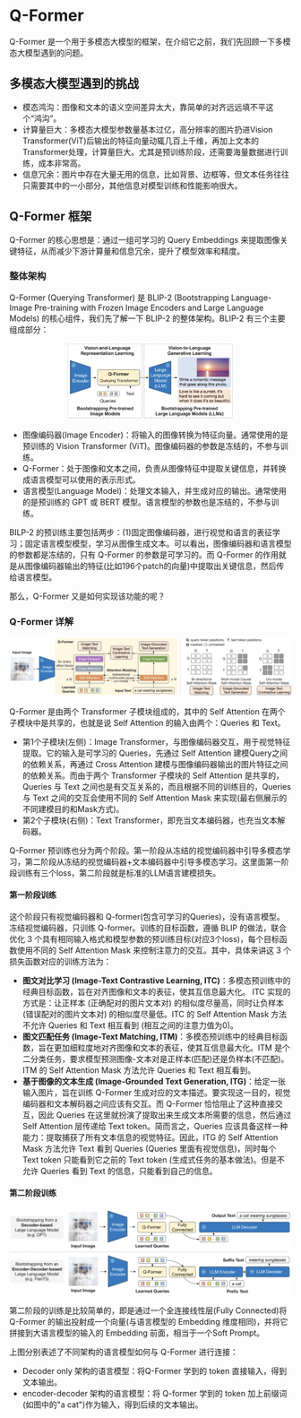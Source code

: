 # Q-Former

Q-Former 是一个用于多模态大模型的框架，在介绍它之前，我们先回顾一下多模态大模型遇到的问题。

## 多模态大模型遇到的挑战

 - 模态鸿沟：图像和文本的语义空间差异太大，靠简单的对齐远远填不平这个“鸿沟”。
 - 计算量巨大：多模态大模型参数量基本过亿，高分辨率的图片扔进Vision Transformer(ViT)后输出的特征向量动辄几百上千维，再加上文本的Transformer处理，计算量巨大。尤其是预训练阶段，还需要海量数据进行训练，成本非常高。
 - 信息冗余：图片中存在大量无用的信息，比如背景、边框等，但文本任务往往只需要其中的一小部分，其他信息对模型训练和性能影响很大。

## Q-Former 框架

Q-Former 的核心思想是：通过一组可学习的 Query Embeddings 来提取图像关键特征，从而减少下游计算量和信息冗余，提升了模型效率和精度。

### 整体架构

Q-Former (Querying Transformer) 是 BLIP-2 (Bootstrapping Language-Image Pre-training with Frozen Image Encoders and Large Language Models) 的核心组件，我们先了解一下 BLIP-2 的整体架构。BLIP-2 有三个主要组成部分：

<div align="center">
<img src="../images/notebook23/image_01.png" alt="image_01.png" width="300">
</div>

 - 图像编码器(Image Encoder)：将输入的图像转换为特征向量。通常使用的是预训练的 Vision Transformer (ViT)。图像编码器的参数是冻结的，不参与训练。
 - Q-Former：处于图像和文本之间，负责从图像特征中提取关键信息，并转换成语言模型可以使用的表示形式。
 - 语言模型(Language Model)：处理文本输入，并生成对应的输出。通常使用的是预训练的 GPT 或 BERT 模型。语言模型的参数也是冻结的，不参与训练。

BILP-2 的预训练主要包括两步：(1)固定图像编码器，进行视觉和语言的表征学习；固定语言模型模型，学习从图像生成文本。可以看出，图像编码器和语言模型的参数都是冻结的，只有 Q-Former 的参数是可学习的。而 Q-Former 的作用就是从图像编码器输出的特征(比如196个patch的向量)中提取出关键信息，然后传给语言模型。

那么，Q-Former 又是如何实现该功能的呢？

### Q-Former 详解

<div align="center">
<img src="../images/notebook23/image_02.png" alt="image_02.png" width="600">
</div>

Q-Former 是由两个 Transformer 子模块组成的，其中的 Self Attention 在两个子模块中是共享的，也就是说 Self Attention 的输入由两个：Queries 和 Text。

 - 第1个子模块(左侧)：Image Transformer，与图像编码器交互，用于视觉特征提取。它的输入是可学习的 Queries，先通过 Self Attention 建模Query之间的依赖关系，再通过 Cross Attention 建模与图像编码器输出的图片特征之间的依赖关系。而由于两个 Transformer 子模块的 Self Attention 是共享的，Queries 与 Text 之间也是有交互关系的，而且根据不同的训练目的，Queries 与 Text 之间的交互会使用不同的 Self Attention Mask 来实现(最右侧展示的不同建模目的和Mask方式)。
 - 第2个子模块(右侧)：Text Transformer，即充当文本编码器，也充当文本解码器。

Q-Former 预训练也分为两个阶段。第一阶段从冻结的视觉编码器中引导多模态学习，第二阶段从冻结的视觉编码器+文本编码器中引导多模态学习。这里面第一阶段训练有三个loss，第二阶段就是标准的LLM语言建模损失。

#### 第一阶段训练

这个阶段只有视觉编码器和 Q-former(包含可学习的Queries)，没有语言模型。冻结视觉编码器，只训练 Q-former。训练的目标函数，遵循 BLIP 的做法，联合优化 3 个具有相同输入格式和模型参数的预训练目标(对应3个loss)，每个目标函数使用不同的 Self Attention Mask 来控制注意力的交互。其中，具体来讲这 3 个损失函数对应的训练方法为：

 - **图文对比学习 (Image-Text Contrastive Learning, ITC)**：多模态预训练中的经典目标函数，旨在对齐图像和文本的表征，使其互信息最大化。 ITC 实现的方式是：让正样本 (正确配对的图片文本对) 的相似度尽量高，同时让负样本 (错误配对的图片文本对) 的相似度尽量低。ITC 的 Self Attention Mask 方法不允许 Queries 和 Text 相互看到 (相互之间的注意力值为0)。
 - **图文匹配任务 (Image-Text Matching, ITM)**：多模态预训练中的经典目标函数，旨在更加细粒度地对齐图像和文本的表征，使其互信息最大化。ITM 是个二分类任务，要求模型预测图像-文本对是正样本(匹配)还是负样本(不匹配)。ITM 的 Self Attention Mask 方法允许 Queries 和 Text 相互看到。
 - **基于图像的文本生成 (Image-Grounded Text Generation, ITG)**：给定一张输入图片，旨在训练 Q-Former 生成对应的文本描述。要实现这一目的，视觉编码器和文本解码器之间应该有交互。而 Q-Former 恰恰阻止了这种直接交互，因此 Queries 在这里就扮演了提取出来生成文本所需要的信息，然后通过 Self Attention 层传递给 Text token。简而言之，Queries 应该具备这样一种能力：提取捕获了所有文本信息的视觉特征。因此，ITG 的 Self Attention Mask 方法允许 Text 看到 Queries (Queries 里面有视觉信息)，同时每个 Text token 只能看到它之前的 Text token (生成式任务的基本做法)。但是不允许 Queries 看到 Text 的信息，只能看到自己的信息。

#### 第二阶段训练

<div align="center">
<img src="../images/notebook23/image_03.png" alt="image_03.png" width="600">
</div>

第二阶段的训练是比较简单的，即是通过一个全连接线性层(Fully Connected)将 Q-Former 的输出投射成一个向量(与语言模型的 Embedding 维度相同)，并将它拼接到大语言模型的输入的 Embedding 前面，相当于一个Soft Prompt。

上图分别表述了不同架构的语言模型如何与 Q-Former 进行连接：

 - Decoder only 架构的语言模型：将Q-Former 学到的 token 直接输入，得到文本输出。
 - encoder-decoder 架构的语言模型：将 Q-former 学到的 token 加上前缀词(如图中的"a cat")作为输入，得到后续的文本输出。
